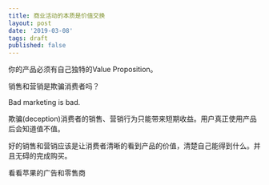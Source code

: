 ```yaml
---
title: 商业活动的本质是价值交换
layout: post
date: '2019-03-08'
tags: draft
published: false
---
```


你的产品必须有自己独特的Value Proposition。

销售和营销是欺骗消费者吗？

Bad marketing is bad.

欺骗(deception)消费者的销售、营销行为只能带来短期收益。用户真正使用产品后会知道值不值。

好的销售和营销应该是让消费者清晰的看到产品的价值，清楚自己能得到什么。并且无碍的完成购买。

看看苹果的广告和零售商
